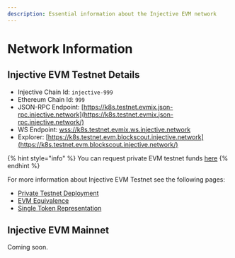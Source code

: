 ```yaml
---
description: Essential information about the Injective EVM network
---
```


# Network Information

## Injective EVM Testnet Details

* Injective Chain Id: `injective-999`
* Ethereum Chain Id: `999`
* JSON-RPC Endpoint: [https://k8s.testnet.evmix.json-rpc.injective.network](https://k8s.testnet.evmix.json-rpc.injective.network/)
* WS Endpoint: [wss://k8s.testnet.evmix.ws.injective.network](https://piehost.com/websocket-tester?url=wss://k8s.testnet.evmix.ws.injective.network)
* Explorer: [https://k8s.testnet.evm.blockscout.injective.network](https://k8s.testnet.evm.blockscout.injective.network/)

{% hint style="info" %}
You can request private EVM testnet funds [here](https://k8s.testnet.evmix.faucet.injective.network/)
{% endhint %}

For more information about Injective EVM Testnet see the following pages:

* [Private Testnet Deployment](../guides/private-testnet-deployment.md)
* [EVM Equivalence](evm-equivalence.md)
* [Single Token Representation](single-token-representation.md)

## Injective EVM Mainnet

Coming soon.
